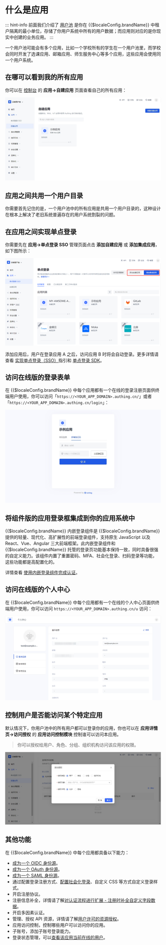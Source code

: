 # 什么是应用

<LastUpdated/>

::: hint-info
前面我们介绍了 [用户池](./user-pool.md) 是你在 {{$localeConfig.brandName}} 中租户隔离的最小单位，存储了你用户系统中所有的用户数据；而应用则对应的是你现实中创建的业务应用。
::: 

一个用户池可能会有多个应用，比如一个学校所有的学生在一个用户池里，而学校会同时开发了选课应用、邮箱应用、师生服务中心等多个应用，这些应用会使用同一个用户系统。

## 在哪可以看到我的所有应用

你可以在 [控制台](https://console.authing.cn) 的 **应用->自建应用** 页面查看自己的所有应用：

![](./images/Xnip2022-11-09_15-15-59.jpeg)

## 应用之间共用一个用户目录

你需要首先记住的是，一个用户池中的所有应用是共用一个用户目录的，这种设计在根本上解决了老旧系统普遍存在的用户系统割裂的问题。

## 在应用之间实现单点登录

你需要先在 **应用->单点登录 SSO** 管理页面点击 **添加自建应用** 或 **添加集成应用**，如下图所示：

![](./images/app-panel3.png)

添加应用后，用户在登录应用 A 之后，访问应用 B 时将会自动登录。更多详情请查看 [实现单点登录（SSO）](/guides/app-new/sso/)指引和 [单点登录 SDK](https://docs.authing.cn/v3/reference/sdk/web/)。

## 访问在线版的登录表单

在 {{$localeConfig.brandName}} 中每个应用都有一个在线的登录注册页面供终端用户使用，你可以访问「`https://<YOUR_APP_DOMAIN>.authing.cn/`」或者「`https://<YOUR_APP_DOMAIN>.authing.cn/login`」：

![](./images/Xnip2022-11-09_15-16-13.jpeg)

## 将组件版的应用登录框集成到你的应用系统中

{{$localeConfig.brandName}} 内嵌登录组件是 {{$localeConfig.brandName}} 提供的轻量、现代化、高扩展性的前端登录组件，支持原生 JavaScript 以及 React、Vue、Angular 三大前端框架。此内嵌登录组件和 {{$localeConfig.brandName}} 托管的登录页功能基本保持一致，同时具备很强的自定义能力。该组件内置了重置密码、MFA、社会化登录、扫码登录等功能，这些功能都是高配置化的。

详情查看 [使用内嵌登录组件完成认证](/guides/basics/authenticate-first-user/use-embeded-login-component/)。

## 访问在线版的个人中心

在 {{$localeConfig.brandName}} 中每个应用都有一个在线的个人中心页面供终端用户使用，你可以访问 `https://<YOUR_APP_DOMAIN>.authing.cn/u` 访问：

![](./images/Xnip2022-11-09_16-40-20.jpeg)

## 控制用户是否能访问某个特定应用

默认情况下，你用户池中的所有用户都可以登录你的应用，你也可以在 **应用详情页->访问授权** 的 **应用访问控制模块** 控制谁可以访问本应用。

> 你可以授权给用户、角色、分组、组织机构访问该应用的权限。

![](./images/Xnip2022-11-09_16-48-59.jpeg)

## 其他功能

在 {{$localeConfig.brandName}} 中每个应用都具备以下能力：

- [成为一个 OIDC 身份源](/guides/federation/oidc.md)。
- [成为一个 OAuth 身份源](/guides/federation/oauth.md)。
- [成为一个 SAML 身份源](/guides/federation/saml.md)。
- 通过配置登录注册方式、[配置社会化登录](/guides/connections)、自定义 CSS 等方式自定义登录样式。
- 开启注册协议。
- 注册信息补全，详情请了解[对认证流程进行扩展 - 注册时补全自定义字段数据](/guides/authentication/extensibility/user-defined-field.md)。
- 开启多因素认证。
- 管理、授权 API 资源，详情请了解[用户许可的资源授权](/guides/authorization/user-consent-authz.md)。
- 应用访问控制，控制哪些用户可以访问你的应用。
- 子账号，添加子账号登录能力。
- 登录状态管理，可以[查看该应用当前在线的用户](/guides/user/login-state.md)。

